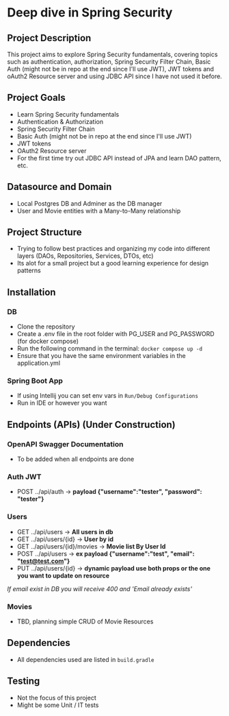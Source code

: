 # Deep dive in Spring Security

## Project Description

This project aims to explore Spring Security fundamentals, covering topics such as authentication, authorization, Spring Security Filter Chain, Basic Auth (might not be in repo at the end since I'll use JWT), JWT tokens and oAuth2 Resource server and using JDBC API since I have not used it before.

## Project Goals

- Learn Spring Security fundamentals
- Authentication & Authorization
- Spring Security Filter Chain
- Basic Auth (might not be in repo at the end since I'll use JWT)
- JWT tokens
- OAuth2 Resource server
- For the first time try out JDBC API instead of JPA and learn DAO pattern, etc.

## Datasource and Domain

- Local Postgres DB and Adminer as the DB manager
- User and Movie entities with a Many-to-Many relationship

## Project Structure

- Trying to follow best practices and organizing my code into different layers (DAOs, Repositories, Services, DTOs, etc)
- Its alot for a small project but a good learning experience for design patterns

## Installation

### DB
- Clone the repository
- Create a .env file in the root folder with PG_USER and PG_PASSWORD (for docker compose)
- Run the following command in the terminal: `docker compose up -d`
- Ensure that you have the same environment variables in the application.yml

### Spring Boot App

- If using Intellij you can set env vars in `Run/Debug Configurations`
- Run in IDE or however you want

## Endpoints (APIs) (Under Construction)

### OpenAPI Swagger Documentation
- To be added when all endpoints are done

### Auth JWT
- POST ../api/auth -> <strong>payload {"username":"tester", "password": "tester"}</strong>

### Users
- GET ../api/users -> <strong>All users in db</strong>
- GET ../api/users/{id} -> <strong>User by id</strong>
- GET ../api/users/{id}/movies -> <strong>Movie list By User Id</strong>
- POST ../api/users -> <strong>ex payload {"username":"test", "email": "test@test.com"}</strong>
- PUT ../api/users/{id} -> <strong>dynamic payload use both props or the one you want to update on resource</strong>

<em>If email exist in DB you will receive 400 and 'Email already exists'</em>

### Movies

- TBD, planning simple CRUD of Movie Resources

## Dependencies

- All dependencies used are listed in `build.gradle`

## Testing

- Not the focus of this project
- Might be some Unit / IT tests


